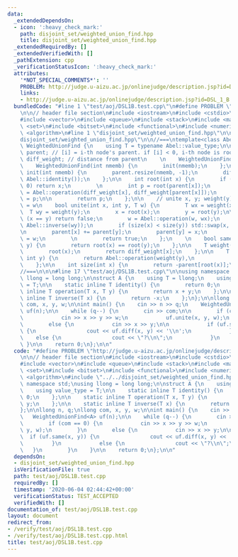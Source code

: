 ```yaml
---
data:
  _extendedDependsOn:
  - icon: ':heavy_check_mark:'
    path: disjoint_set/weighted_union_find.hpp
    title: disjoint_set/weighted_union_find.hpp
  _extendedRequiredBy: []
  _extendedVerifiedWith: []
  _pathExtension: cpp
  _verificationStatusIcon: ':heavy_check_mark:'
  attributes:
    '*NOT_SPECIAL_COMMENTS*': ''
    PROBLEM: http://judge.u-aizu.ac.jp/onlinejudge/description.jsp?id=DSL_1_B
    links:
    - http://judge.u-aizu.ac.jp/onlinejudge/description.jsp?id=DSL_1_B
  bundledCode: "#line 1 \"test/aoj/DSL1B.test.cpp\"\n#define PROBLEM \"http://judge.u-aizu.ac.jp/onlinejudge/description.jsp?id=DSL_1_B\"\
    \n\n// header file section\n#include <iostream>\n#include <cstdio>\n#include <cfloat>\n\
    #include <vector>\n#include <queue>\n#include <stack>\n#include <map>\n#include\
    \ <set>\n#include <bitset>\n#include <functional>\n#include <numeric>\n#include\
    \ <algorithm>\n#line 1 \"disjoint_set/weighted_union_find.hpp\"\n\n\n#line 4 \"\
    disjoint_set/weighted_union_find.hpp\"\n\n//===\ntemplate<class Abel>\nstruct\
    \ WeightedUnionFind {\n    using T = typename Abel::value_type;\n\n    std::vector<int>\
    \ parent; // [i] = i-th node's parent. if [i] < 0, i-th node is root.\n    std::vector<T>\
    \ diff_weight; // distance from parent\n    \n    WeightedUnionFind() = default;\n\
    \    WeightedUnionFind(int nmemb) {\n        init(nmemb);\n    };\n\n    void\
    \ init(int nmemb) {\n        parent.resize(nmemb, -1);\n        diff_weight.resize(nmemb,\
    \ Abel::identity());\n    };\n\n    int root(int x) {\n        if (parent[x] <\
    \ 0) return x;\n        \n        int p = root(parent[x]);\n        diff_weight[x]\
    \ = Abel::operation(diff_weight[x], diff_weight[parent[x]]);\n        parent[x]\
    \ = p;\n\n        return p;\n    };\n\n    // unite x, y; weight(y) - weight(x)\
    \ = w\n    bool unite(int x, int y, T w) {\n        T wx = weight(x);\n      \
    \  T wy = weight(y);\n        x = root(x);\n        y = root(y);\n\n        if\
    \ (x == y) return false;\n        w = Abel::operation(w, wx);\n        w = Abel::operation(w,\
    \ Abel::inverse(wy));\n        if (size(x) < size(y)) std::swap(x, y), w = Abel::inverse(w);\n\
    \n        parent[x] += parent[y];\n        parent[y] = x;\n        diff_weight[y]\
    \ = w;\n        \n        return true;\n    };\n    \n    bool same(int x, int\
    \ y) {\n        return root(x) == root(y);\n    };\n\n    T weight(int x) {\n\
    \        root(x);\n        return diff_weight[x];\n    };\n\n    T diff(int x,\
    \ int y) {\n        return Abel::operation(weight(y),\n                Abel::inverse(weight(x)));\n\
    \    };\n\n    int size(int x) {\n        return -parent[root(x)];\n    };\n};\n\
    //===\n\n\n#line 17 \"test/aoj/DSL1B.test.cpp\"\n\nusing namespace std;\nusing\
    \ llong = long long;\n\nstruct A {\n    using T = llong;\n    using value_type\
    \ = T;\n\n    static inline T identity() {\n        return 0;\n    };\n\n    static\
    \ inline T operation(T x, T y) {\n        return x + y;\n    };\n\n    static\
    \ inline T inverse(T x) {\n        return -x;\n    };\n};\n\nllong n, q;\nllong\
    \ com, x, y, w;\n\nint main() {\n    cin >> n >> q;\n    WeightedUnionFind<A>\
    \ uf(n);\n\n    while (q--) {\n        cin >> com;\n\n        if (com == 0) {\n\
    \            cin >> x >> y >> w;\n            uf.unite(x, y, w);\n        }\n\
    \        else {\n            cin >> x >> y;\n\n            if (uf.same(x, y))\
    \ {\n                cout << uf.diff(x, y) << '\\n';\n            }\n        \
    \    else {\n                cout << \"?\\n\";\n            }\n        }\n   \
    \ }\n\n    return 0;\n};\n\n"
  code: "#define PROBLEM \"http://judge.u-aizu.ac.jp/onlinejudge/description.jsp?id=DSL_1_B\"\
    \n\n// header file section\n#include <iostream>\n#include <cstdio>\n#include <cfloat>\n\
    #include <vector>\n#include <queue>\n#include <stack>\n#include <map>\n#include\
    \ <set>\n#include <bitset>\n#include <functional>\n#include <numeric>\n#include\
    \ <algorithm>\n#include \"../../disjoint_set/weighted_union_find.hpp\"\n\nusing\
    \ namespace std;\nusing llong = long long;\n\nstruct A {\n    using T = llong;\n\
    \    using value_type = T;\n\n    static inline T identity() {\n        return\
    \ 0;\n    };\n\n    static inline T operation(T x, T y) {\n        return x +\
    \ y;\n    };\n\n    static inline T inverse(T x) {\n        return -x;\n    };\n\
    };\n\nllong n, q;\nllong com, x, y, w;\n\nint main() {\n    cin >> n >> q;\n \
    \   WeightedUnionFind<A> uf(n);\n\n    while (q--) {\n        cin >> com;\n\n\
    \        if (com == 0) {\n            cin >> x >> y >> w;\n            uf.unite(x,\
    \ y, w);\n        }\n        else {\n            cin >> x >> y;\n\n          \
    \  if (uf.same(x, y)) {\n                cout << uf.diff(x, y) << '\\n';\n   \
    \         }\n            else {\n                cout << \"?\\n\";\n         \
    \   }\n        }\n    }\n\n    return 0;\n};\n\n"
  dependsOn:
  - disjoint_set/weighted_union_find.hpp
  isVerificationFile: true
  path: test/aoj/DSL1B.test.cpp
  requiredBy: []
  timestamp: '2020-06-04 02:44:42+00:00'
  verificationStatus: TEST_ACCEPTED
  verifiedWith: []
documentation_of: test/aoj/DSL1B.test.cpp
layout: document
redirect_from:
- /verify/test/aoj/DSL1B.test.cpp
- /verify/test/aoj/DSL1B.test.cpp.html
title: test/aoj/DSL1B.test.cpp
---
```

